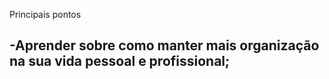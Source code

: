 

Principais pontos 

-Aprender sobre como manter mais organização na sua vida pessoal e profissional;
-
